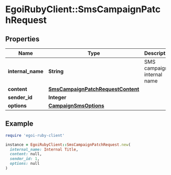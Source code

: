 # EgoiRubyClient::SmsCampaignPatchRequest

## Properties

| Name | Type | Description | Notes |
| ---- | ---- | ----------- | ----- |
| **internal_name** | **String** | SMS campaign internal name | [optional] |
| **content** | [**SmsCampaignPatchRequestContent**](SmsCampaignPatchRequestContent.md) |  | [optional] |
| **sender_id** | **Integer** |  | [optional] |
| **options** | [**CampaignSmsOptions**](CampaignSmsOptions.md) |  | [optional] |

## Example

```ruby
require 'egoi-ruby-client'

instance = EgoiRubyClient::SmsCampaignPatchRequest.new(
  internal_name: Internal Title,
  content: null,
  sender_id: 1,
  options: null
)
```

